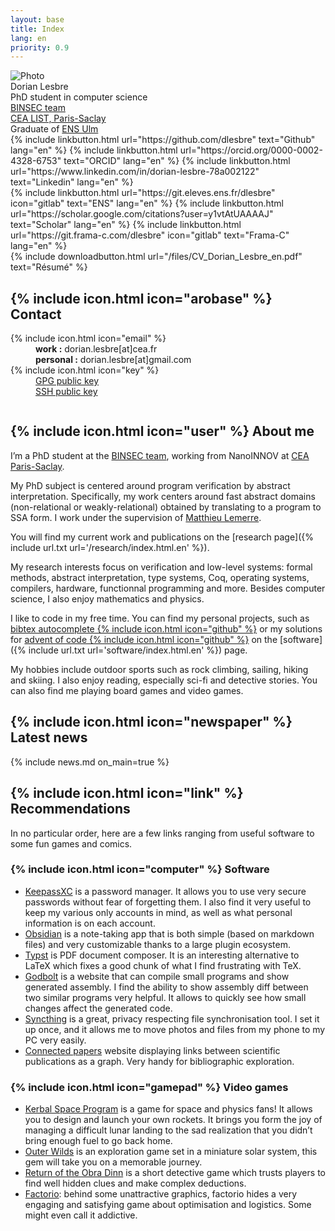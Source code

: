 ```yaml
---
layout: base
title: Index
lang: en
priority: 0.9
---
```



<div class="row">
	<div class="portrait">
		<div class="img"><img src="{% include url.txt url='imgs/profil.png' %}" alt="Photo"></div>
		<div class="name">Dorian Lesbre</div>
		<div class="desc">PhD student in computer science</div>
		<div class="desc"><a class="link" href="https://binsec.github.io/" hreflang="en">BINSEC team</a></div>
		<div class="desc"><a class="link" href="https://www.cea.fr/paris-saclay/Pages/Accueil.aspx">CEA LIST, Paris-Saclay</a></div>
		<div class="desc">Graduate of <a class="link" href="https://www.ens.psl.eu">ENS Ulm</a></div>
	</div>
	<div class="column">
		<div class="links">
			{% include linkbutton.html url="https://github.com/dlesbre" text="Github" lang="en" %}
			{% include linkbutton.html url="https://orcid.org/0000-0002-4328-6753" text="ORCID" lang="en" %}
			{% include linkbutton.html url="https://www.linkedin.com/in/dorian-lesbre-78a002122" text="Linkedin" lang="en" %}
		</div>
		<div class="links">
			{% include linkbutton.html url="https://git.eleves.ens.fr/dlesbre" icon="gitlab" text="ENS" lang="en" %}
			{% include linkbutton.html url="https://scholar.google.com/citations?user=y1vtAtUAAAAJ" text="Scholar" lang="en" %}
			{% include linkbutton.html url="https://git.frama-c.com/dlesbre" icon="gitlab" text="Frama-C" lang="en" %}
		</div>
		<div class="links">{% include downloadbutton.html url="/files/CV_Dorian_Lesbre_en.pdf" text="Résumé" %}</div>
		<h2>{% include icon.html icon="arobase" %} Contact</h2>
		<div class="contactsheet">
			<dl>
				<dt>{% include icon.html icon="email" %}</dt>
				<dd>
					<strong>work :</strong> dorian.lesbre[at]cea.fr<br>
					<strong>personal :</strong> dorian.lesbre[at]gmail.com
				</dd>
				<dt>{% include icon.html icon="key" %}</dt>
				<dd><a class="link" href="{% include url.txt url='files/Dorian_Lesbre_public.pgp' %}" download>GPG public key</a><br>
					<a class="link" href="{% include url.txt url='files/Dorian_Lesbre_public.pub' %}" download>SSH public key</a></dd>
			</dl>
		</div>
	</div>
</div>

## {% include icon.html icon="user" %} About me

I’m a PhD student at the [BINSEC team](https://binsec.github.io/), working from
NanoINNOV at [CEA Paris-Saclay](https://www.cea.fr/paris-saclay/Pages/Accueil.aspx).

My PhD subject is centered around program verification by abstract
interpretation. Specifically, my work centers around fast abstract domains
(non-relational or weakly-relational) obtained by translating to a program to
SSA form. I work under the supervision of [Matthieu Lemerre](https://binsec.github.io/people/lemerre.html).

You will find my current work and publications on the [research page]({% include url.txt url='/research/index.html.en' %}).

My research interests focus on verification and low-level systems: formal
methods, abstract interpretation, type systems, Coq, operating systems,
compilers, hardware, functionnal programming and more. Besides computer science,
I also enjoy mathematics and physics.

I like to code in my free time. You can find my personal projects,
such as [bibtex autocomplete&nbsp;{% include icon.html icon="github" %}](https://github.com/dlesbre/bibtex-autocomplete)
or my solutions for [advent of code&nbsp;{% include icon.html icon="github" %}](https://github.com/dlesbre/advent-of-code)
on the [software]({% include url.txt url='software/index.html.en' %}) page.

My hobbies include outdoor sports such as rock climbing, sailing, hiking and skiing.
I also enjoy reading, especially sci-fi and detective stories.
You can also find me playing board games and video games.

## {% include icon.html icon="newspaper" %} Latest news

{% include news.md on_main=true %}

## {% include icon.html icon="link" %} Recommendations

In no particular order, here are a few links ranging from useful software
to some fun games and comics.

### {% include icon.html icon="computer" %} Software

- [KeepassXC](https://keepassxc.org/) is a password manager. It allows you to
  use very secure passwords without fear of forgetting them. I also find it very
  useful to keep my various only accounts in mind, as well as what personal
  information is on each account.
- [Obsidian](https://obsidian.md/) is a note-taking app that is both simple
  (based on markdown files) and very customizable thanks to a large plugin
  ecosystem.
- [Typst](https://typst.app/) is PDF document composer. It is an interesting
  alternative to LaTeX which fixes a good chunk of what I find frustrating with
  TeX.
- [Godbolt](https://godbolt.org/) is a website that can compile small programs
  and show generated assembly. I find the ability to show assembly diff between
  two similar programs very helpful. It allows to quickly see how small changes
  affect the generated code.
- [Syncthing](https://syncthing.net/) is a great, privacy respecting file
  synchronisation tool. I set it up once, and it allows me to move photos and files
  from my phone to my PC very easily.
- [Connected papers](https://www.connectedpapers.com/) website displaying links
  between scientific publications as a graph. Very handy for bibliographic
  exploration.

### {% include icon.html icon="gamepad" %} Video games

- [Kerbal Space Program](https://www.kerbalspaceprogram.com/) is a game for
  space and physics fans! It allows you to design and launch your own rockets.
  It brings you form the joy of managing a difficult lunar landing to the sad realization that you didn’t bring enough fuel to go back home.
- [Outer Wilds](https://store.steampowered.com/app/753640/Outer_Wilds) is an
  exploration game set in a miniature solar system, this gem will take you on a
  memorable journey.
- [Return of the Obra Dinn](https://obradinn.com/) is a short detective game which trusts players to find well hidden clues and make complex deductions.
- [Factorio](https://www.factorio.com/): behind some unattractive graphics,
  factorio hides a very engaging and satisfying game about optimisation and
  logistics. Some might even call it addictive.
